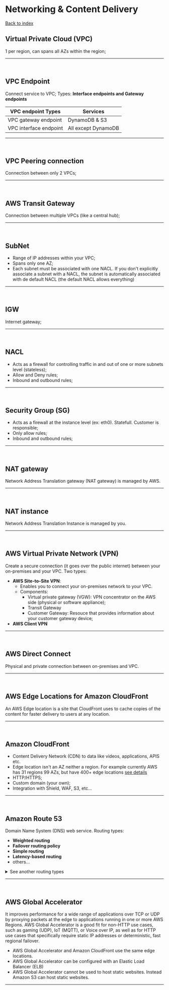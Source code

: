 # Networking & Content Delivery

[Back to index](Index.md)

## Virtual Private Cloud (VPC)

1 per region, can spans all AZs within the region;

---

</br>

## VPC Endpoint

Connect service to VPC;
Types: **Interface endpoints and Gateway endpoints**

| VPC endpoint Types     | Services            |
| ---------------------- | ------------------- |
| VPC gateway endpoint   | DynamoDB & S3       |
| VPC interface endpoint | All except DynamoDB |

---

</br>

## VPC Peering connection

Connection between only 2 VPCs;

---

</br>

## AWS Transit Gateway

Connection between multiple VPCs (like a central hub);

---

</br>

## SubNet

- Range of IP addresses within your VPC;
- Spans only one AZ;
- Each subnet must be associated with one NACL. If you don't explicitly associate a subnet with a NACL, the subnet is automatically associated with de default NACL (the default NACL allows everything)

---

</br>

## IGW

Internet gateway;

---

</br>

## NACL

- Acts as a firewall for controlling traffic in and out of one or more subnets level (stateless);
- Allow and Deny rules;
- Inbound and outbound rules;

---

</br>

## Security Group (SG)

- Acts as a firewall at the instance level (ex: eth0). Statefull. Customer is responsible;
- Only allow rules;
- Inbound and outbound rules;

---

</br>

## NAT gateway

Network Address Translation gateway (NAT gateway) is managed by AWS.

---

</br>

## NAT instance

Network Address Translation Instance is managed by you.

---

</br>

## AWS Virtual Private Network (VPN)

Create a secure connection (it goes over the public internet) between your on-premises and your VPC. Two types:

- **AWS Site-to-Site VPN**:
  - Enables you to connect your on-premises network to your VPC.
  - Components:
    - Virtual private gateway (VGW): VPN concentrator on the AWS side (physical or software appliance);
    - Transit Gateway
    - Customer Gateway: Resouce that provides information about your customer gateway device;
- **AWS Client VPN**

---

</br>

## AWS Direct Connect

Physical and private connection between on-premises and VPC.

---

</br>

## AWS Edge Locations for Amazon CloudFront

An AWS Edge location is a site that CloudFront uses to cache copies of the content for faster delivery to users at any location.

---

</br>

## Amazon CloudFront

- Content Delivery Network (CDN) to data like videos, applications, APIS etc.
- Edge location isn't an AZ neither a region. For example currently AWS has 31 regions 99 AZs, but have 400+ edge locations [see details](https://aws.amazon.com/about-aws/global-infrastructure/)
- HTTP/HTTPS;
- Custom domain (your own);
- Integration with Shield, WAF, S3, etc...

---

</br>

## Amazon Route 53

Domain Name System (DNS) web service. Routing types:

- **Weighted routing**
- **Failover routing policy**
- **Simple routing**
- **Latency-based routing**
- others...

<details>
<summary>
See another routing types
</summary>

![img](https://assets-pt.media.datacumulus.com/aws-clf-pt/assets/pt1-q12-i2.jpg)

</details>

---

</br>

## AWS Global Accelerator

It improves performance for a wide range of applications over TCP or UDP by proxying packets at the edge to applications running in one or more AWS Regions. AWS Global Accelerator is a good fit for non-HTTP use cases, such as gaming (UDP), IoT (MQTT), or Voice over IP, as well as for HTTP use cases that specifically require static IP addresses or deterministic, fast regional failover.

- AWS Global Accelerator and Amazon CloudFront use the same edge locations.
- AWS Global Accelerator can be configured with an Elastic Load Balancer (ELB)
- AWS Global Accelerator cannot be used to host static websites. Instead Amazon S3 can host static websites.

---

</br>
